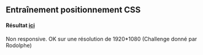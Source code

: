 ## Entraînement positionnement CSS 
#### Résultat [**ici**](https://dianatecher.github.io/training-perso/)
Non responsive. 
OK sur une résolution de 1920*1080
(Challenge donné par Rodolphe)

